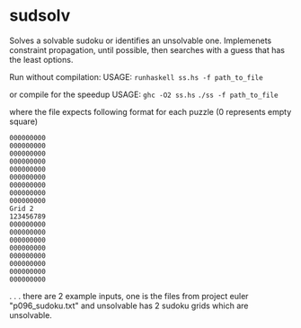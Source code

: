 # sudsolv

Solves a solvable sudoku or identifies an unsolvable one.
Implemenets constraint propagation, until possible, then searches with a guess that has the least options.

Run without compilation:
USAGE: `runhaskell ss.hs -f path_to_file`

or compile for the speedup
USAGE:
```ghc -O2 ss.hs```
```./ss -f path_to_file```



where the file expects following format for each puzzle
(0 represents empty square)
```Grid 1
000000000
000000000
000000000
000000000
000000000
000000000
000000000
000000000
000000000
Grid 2
123456789
000000000
000000000
000000000
000000000
000000000
000000000
000000000
000000000
```
.
.
.
there are 2 example inputs, one is the files from project euler "p096_sudoku.txt"
and unsolvable has 2 sudoku grids which are unsolvable.
